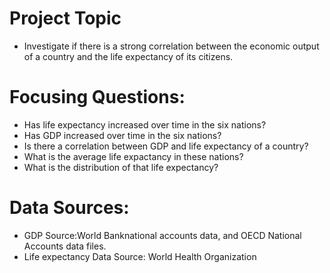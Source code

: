 # Project Topic
- Investigate if there is a strong correlation between the economic output of a country and the life expectancy of its citizens.

# Focusing Questions:
- Has life expectancy increased over time in the six nations?
- Has GDP increased over time in the six nations?
- Is there a correlation between GDP and life expectancy of a country?
- What is the average life expactancy in these nations?
- What is the distribution of that life expectancy?



# Data Sources:
- GDP Source:World Banknational accounts data, and OECD National Accounts data files.
- Life expectancy Data Source: World Health Organization

